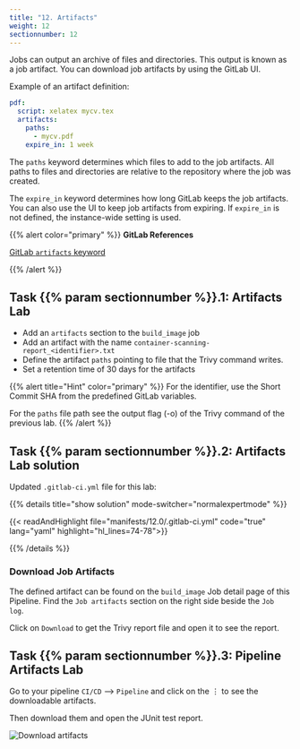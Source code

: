 ```yaml
---
title: "12. Artifacts"
weight: 12
sectionnumber: 12
---
```


Jobs can output an archive of files and directories. This output is known as a job artifact.
You can download job artifacts by using the GitLab UI.

Example of an artifact definition:

```yaml
pdf:
  script: xelatex mycv.tex
  artifacts:
    paths:
      - mycv.pdf
    expire_in: 1 week
```

The `paths` keyword determines which files to add to the job artifacts. All paths to files and directories are relative to the repository where the job was created.

The `expire_in` keyword determines how long GitLab keeps the job artifacts. You can also use the UI to keep job artifacts from expiring. If `expire_in` is not defined, the instance-wide setting is used.

{{% alert color="primary" %}}
**GitLab References**

[GitLab `artifacts` keyword](https://docs.gitlab.com/ee/ci/yaml/README.html#artifacts)

{{% /alert %}}


## Task {{% param sectionnumber %}}.1: Artifacts Lab

* Add an `artifacts` section to the `build_image` job
* Add an artifact with the name `container-scanning-report_<identifier>.txt`
* Define the artifact `paths` pointing to file that the Trivy command writes.
* Set a retention time of 30 days for the artifacts

{{% alert title="Hint" color="primary" %}}
For the identifier, use the Short Commit SHA from the predefined GitLab variables.

For the `paths` file path see the output flag (-o) of the Trivy command of the previous lab.
{{% /alert %}}


## Task {{% param sectionnumber %}}.2: Artifacts Lab solution

Updated `.gitlab-ci.yml` file for this lab:

{{% details title="show solution" mode-switcher="normalexpertmode" %}}

{{< readAndHighlight file="manifests/12.0/.gitlab-ci.yml" code="true" lang="yaml" highlight="hl_lines=74-78">}}

{{% /details %}}


### Download Job Artifacts

The defined artifact can be found on the `build_image` Job detail page of this Pipeline. Find the `Job artifacts` section on the right side beside the `Job log`.

Click on `Download` to get the Trivy report file and open it to see the report.


## Task {{% param sectionnumber %}}.3: Pipeline Artifacts Lab

Go to your pipeline `CI/CD` --> `Pipeline` and click on the ⋮ to see the downloadable artifacts.

Then download them and open the JUnit test report.

![Download artifacts](../download_artifacts.png)
